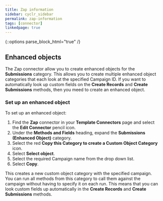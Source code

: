 ```yaml
---
title: Zap information
sidebar: cyclr_sidebar
permalink: zap-information
tags: [connector]
linkedpage: true
---
```

{::options parse_block_html="true" /}

<section class="card">

## Enhanced objects

The Zap connector allow you to create enhanced objects for the **Submissions** category. This allows you to create multiple enhanced object categories that each look at the specified Campaign ID. If you want to automatically look up custom fields on the **Create Records** and **Create Submissions** methods, then you meed to create an enhanced object. 

### Set up an enhanced object

To set up an enhanced object:

1. Find the **Zap** connector in your **Template Connectors** page and select the **Edit Connector** pencil icon.
2. Under the **Methods and Fields** heading, expand the **Submissions (Enhanced Object)** category.
3. Select the red **Copy this Category to create a Custom Object Category** icon.
4. Select **Select object**. 
5. Select the required Campaign name from the drop down list.
6. Select **Copy**.

This creates a new custom object category with the specified campaign. You can run all methods from this category to call them against the campaign without having to specify it on each run. This means that you can look custom fields up automatically in the **Create Records** and **Create Submissions** methods.

</section>
